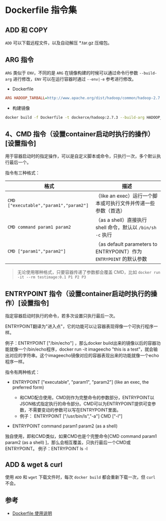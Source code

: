 # Dockerfile 指令集

## ADD 和 COPY

`ADD` 可以下载远程文件，以及自动解压 *.tar.gz 压缩包。

## ARG 指令

`ARG` 类似于 `ENV`，不同的是 `ARG` 在镜像构建的时候可以通过命令行参数 `--build-arg` 进行修改，`ENV` 可以在运行容器时通过 `--env|-e` 参考进行修改。

* Dockerfile

```ini
ARG HADOOP_TARBALL=http://www.apache.org/dist/hadoop/common/hadoop-2.7.3/hadoop-2.7.3.tar.gz
```

* 构建镜像

```sh
docker build -f Dockerfile -t dockerce/hadoop:2.7.3 --build-arg HADOOP_TARBALL=hadoop-2.7.3.tar.gz .
```

## 4、CMD 指令（设置container启动时执行的操作）[设置指令]

用于容器启动时的指定操作，可以是自定义脚本或命令，只执行一次，多个默认执行最后一个。

指令有三种格式：

| 格式                                   | 描述                                                                |
| -------------------------------------- | ------------------------------------------------------------------- |
| `CMD ["executable","param1","param2"]` | （like an exec）运行一个脚本或可执行文件并传递一些参数（首选）      |
| `CMD command param1 param2`            | （as a shell）直接执行 shell 命令，默认以 `/bin/sh -c` 执行         |
| `CMD ["param1","param2"]`              | （as default parameters to ENTRYPOINT）作为 `ENTRYPOINT` 的默认参数 |

> 无论使用哪种格式，只要容器传递了参数都会覆盖 CMD，比如 `docker run -it --rm testimage:0.1 P1 P2 P3`

## ENTRYPOINT 指令（设置container启动时执行的操作）[设置指令]

指定容器启动时执行的命令，若多次设置只执行最后一次。

ENTRYPOINT翻译为"进入点"，它的功能可以让容器表现得像一个可执行程序一样。

例子：ENTRYPOINT ["/bin/echo"] ，那么docker build出来的镜像以后的容器功能就像一个/bin/echo程序，docker run -it imageecho "this is a test"，就会输出对应的字符串。这个imageecho镜像对应的容器表现出来的功能就像一个echo程序一样。

指令有两种格式：

* ENTRYPOINT ["executable", "param1", "param2"] (like an exec, the preferred form)
    * 和CMD配合使用，CMD则作为完整命令的参数部分，ENTRYPOINT以JSON格式指定执行的命令部分。CMD可以为ENTRYPOINT提供可变参数，不需要变动的参数可以写在ENTRYPOINT里面。
    * 例子：
    ENTRYPOINT ["/usr/bin/ls","-a"]
    CMD ["-l"]

* ENTRYPOINT command param1 param2 (as a shell)

独自使用，即和CMD类似，如果CMD也是个完整命令[CMD command param1 param2 (as a shell) ]，那么会相互覆盖，只执行最后一个CMD或ENTRYPOINT。
例子：ENTRYPOINT ls -l

## ADD & wget & curl

使用 `ADD` 和 `wget` 下载文件时，每次 `docker build` 都会重新下载一次，但 `curl` 不会。

## 参考

* [Dockerfile 使用说明](https://www.huweihuang.com/article/docker/dockerfile-usage/)
